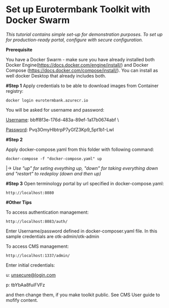 # Set up Eurotermbank Toolkit with Docker Swarm

*This tutorial contains simple set-up for demonstration purposes. To set up for production-ready portal, configure with secure configuration.*

**Prerequisite**

You have a Docker Swarm - make sure you have already installed both Docker Engine(https://docs.docker.com/engine/install/) and Docker Compose (https://docs.docker.com/compose/install/). You can install as well docker Desktop that already includes both. 


**#Step 1**
Apply credentials to be able to download images from Container registry:

``` 
docker login eurotermbank.azurecr.io
```
You will be asked for username and password:

<u>Username</u>: bbff8f3e-176d-483a-89ef-1a17b0674abf \

<u>Password</u>: Pvq3OmyHlbtrpP7yGfZ3Kp9_5pt1b1-LwI


**#Step 2**

Apply docker-compose.yaml from this folder with following command:

```
docker-compose -f "docker-compose.yaml" up
```
|-> *Use "up" for seting eveything up, "down" for taking everything down and "restart" to redeploy (down and then up)*


**#Step 3**
Open terminology portal by url specified in docker-compose.yaml: 
```
http://localhost:8080
```

**#Other Tips**

To access authentication management:
```
http://localhost:8083/auth/
```
Enter Username/password defined in docker-composer.yaml file. 
In this sample credentials are otk-admin/otk-admin


To access CMS management:
```
http://localhost:1337/admin/
```
Enter initial credentials:

 u: unsecure@login.com
 
 p: tbYbAa8fuiFVFz

and then change them, if you make toolkit public. See CMS User guide to mofify content.
